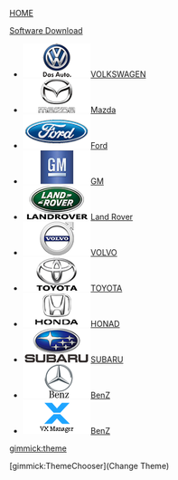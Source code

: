 <link rel="stylesheet" type="text/css" href="include/style.css" />

<style>

ul.navbar-nav:nth-of-type(1){
	padding-left:30%;
}

ul:nth-of-type(1) li ul{
	padding-left:0px;
}

ul:nth-of-type(1) li ul li img{
	margin:3px 10px 3px -10px;
	height:30px;

}

.linkStyle{
	text-align:left;
	margin-left:35%;
	font-size:18px;
	margin-bottom:10px;
}

.hrkStyle{
	width:300px;
}


</style>


[HOME](index.md)




[Software Download]()

  * [<img  src="include/images/volkswagen.png" />VOLKSWAGEN](pages/volkswagen/index.md)
  * [<img  src="include/images/mazda.png" />Mazda](pages/mazda/index.md)
  * [<img  src="include/images/ford.png" />Ford](pages/ford/index.md)
  * [<img  src="include/images/gm.png" />GM](pages/gm/index.md)
  * [<img  src="include/images/jlr.png" />Land Rover](pages/landrover/index.md)
  * [<img  src="include/images/volvo.png" />VOLVO](pages/volvo/index.md)
  * [<img  src="include/images/toyota.png" />TOYOTA](pages/toyota/index.md)
  * [<img  src="include/images/honda.png" />HONAD](pages/honad/index.md)
  * [<img  src="include/images/subaru.png" />SUBARU](pages/subaru/index.md)
  * [<img  src="include/images/benz.png" />BenZ](pages/benz/index.md)
  * [<img  src="include/images/vx.png" />BenZ](pages/drivermanager/index.md)



[gimmick:theme](united)

<!-- show a theme chooser in the menu bar : flatly cerulean -->
[gimmick:ThemeChooser](Change Theme)





